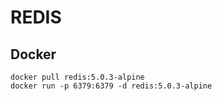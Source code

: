# REDIS

## Docker

```
docker pull redis:5.0.3-alpine
docker run -p 6379:6379 -d redis:5.0.3-alpine
```